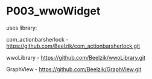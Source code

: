 P003_wwoWidget
==============
uses library:

com_actionbarsherlock - https://github.com/Beelzik/com_actionbarsherlock.git

wwoLibrary - https://github.com/Beelzik/wwoLibrary.git

GraphView - https://github.com/Beelzik/GraphView.git
